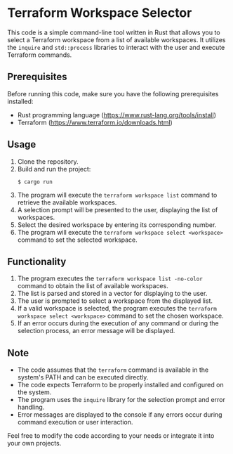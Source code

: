 # Terraform Workspace Selector

This code is a simple command-line tool written in Rust that allows you to select a Terraform workspace from a list of available workspaces. It utilizes the `inquire` and `std::process` libraries to interact with the user and execute Terraform commands.

## Prerequisites

Before running this code, make sure you have the following prerequisites installed:

- Rust programming language (https://www.rust-lang.org/tools/install)
- Terraform (https://www.terraform.io/downloads.html)

## Usage

1. Clone the repository.
2. Build and run the project:
   ```
   $ cargo run
   ```
3. The program will execute the `terraform workspace list` command to retrieve the available workspaces.
4. A selection prompt will be presented to the user, displaying the list of workspaces.
5. Select the desired workspace by entering its corresponding number.
6. The program will execute the `terraform workspace select <workspace>` command to set the selected workspace.

## Functionality

1. The program executes the `terraform workspace list -no-color` command to obtain the list of available workspaces.
2. The list is parsed and stored in a vector for displaying to the user.
3. The user is prompted to select a workspace from the displayed list.
4. If a valid workspace is selected, the program executes the `terraform workspace select <workspace>` command to set the chosen workspace.
5. If an error occurs during the execution of any command or during the selection process, an error message will be displayed.

## Note

- The code assumes that the `terraform` command is available in the system's PATH and can be executed directly.
- The code expects Terraform to be properly installed and configured on the system.
- The program uses the `inquire` library for the selection prompt and error handling.
- Error messages are displayed to the console if any errors occur during command execution or user interaction.

Feel free to modify the code according to your needs or integrate it into your own projects.

